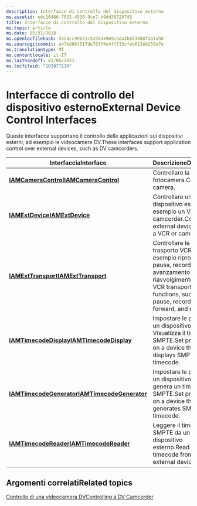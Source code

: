 ```yaml
---
description: Interfacce di controllo del dispositivo esterno
ms.assetid: edc10466-7852-4530-9ce7-b9dd36726745
title: Interfacce di controllo del dispositivo esterno
ms.topic: article
ms.date: 05/31/2018
ms.openlocfilehash: 5324cc99b71c5339d4969cbda2b653088fab1a98
ms.sourcegitcommit: a47bd86f517de76374e4fff33cfeb613eb259a7e
ms.translationtype: MT
ms.contentlocale: it-IT
ms.lasthandoff: 01/06/2021
ms.locfileid: "103877110"
---
```

# <a name="external-device-control-interfaces"></a><span data-ttu-id="ce610-103">Interfacce di controllo del dispositivo esterno</span><span class="sxs-lookup"><span data-stu-id="ce610-103">External Device Control Interfaces</span></span>

<span data-ttu-id="ce610-104">Queste interfacce supportano il controllo delle applicazioni sui dispositivi esterni, ad esempio le videocamere DV.</span><span class="sxs-lookup"><span data-stu-id="ce610-104">These interfaces support application control over external devices, such as DV camcorders.</span></span>



| <span data-ttu-id="ce610-105">Interfaccia</span><span class="sxs-lookup"><span data-stu-id="ce610-105">Interface</span></span>                                            | <span data-ttu-id="ce610-106">Descrizione</span><span class="sxs-lookup"><span data-stu-id="ce610-106">Description</span></span>                                                                             |
|------------------------------------------------------|-----------------------------------------------------------------------------------------|
| [<span data-ttu-id="ce610-107">**IAMCameraControl**</span><span class="sxs-lookup"><span data-stu-id="ce610-107">**IAMCameraControl**</span></span>](/windows/desktop/api/Strmif/nn-strmif-iamcameracontrol)         | <span data-ttu-id="ce610-108">Controllare la fotocamera.</span><span class="sxs-lookup"><span data-stu-id="ce610-108">Control a camera.</span></span>                                                                       |
| [<span data-ttu-id="ce610-109">**IAMExtDevice**</span><span class="sxs-lookup"><span data-stu-id="ce610-109">**IAMExtDevice**</span></span>](/windows/desktop/api/Strmif/nn-strmif-iamextdevice)                 | <span data-ttu-id="ce610-110">Controllare un dispositivo esterno, ad esempio un VCR o un camcorder.</span><span class="sxs-lookup"><span data-stu-id="ce610-110">Control an external device such as a VCR or camcorder.</span></span>                                  |
| [<span data-ttu-id="ce610-111">**IAMExtTransport**</span><span class="sxs-lookup"><span data-stu-id="ce610-111">**IAMExtTransport**</span></span>](/windows/desktop/api/Strmif/nn-strmif-iamexttransport)           | <span data-ttu-id="ce610-112">Controllare le funzioni di trasporto VCR, ad esempio riproduzione, pausa, record, avanzamento rapido e riavvolgimento.</span><span class="sxs-lookup"><span data-stu-id="ce610-112">Control VCR transport functions, such as play, pause, record, fast-forward, and rewind.</span></span> |
| [<span data-ttu-id="ce610-113">**IAMTimecodeDisplay**</span><span class="sxs-lookup"><span data-stu-id="ce610-113">**IAMTimecodeDisplay**</span></span>](/windows/desktop/api/Strmif/nn-strmif-iamtimecodedisplay)     | <span data-ttu-id="ce610-114">Impostare le proprietà in un dispositivo che Visualizza il timecode SMPTE.</span><span class="sxs-lookup"><span data-stu-id="ce610-114">Set properties on a device that displays SMPTE timecode.</span></span>                                |
| [<span data-ttu-id="ce610-115">**IAMTimecodeGenerator**</span><span class="sxs-lookup"><span data-stu-id="ce610-115">**IAMTimecodeGenerator**</span></span>](/windows/desktop/api/Strmif/nn-strmif-iamtimecodegenerator) | <span data-ttu-id="ce610-116">Impostare le proprietà in un dispositivo che genera un timecode SMPTE.</span><span class="sxs-lookup"><span data-stu-id="ce610-116">Set properties on a device that generates SMPTE timecode.</span></span>                               |
| [<span data-ttu-id="ce610-117">**IAMTimecodeReader**</span><span class="sxs-lookup"><span data-stu-id="ce610-117">**IAMTimecodeReader**</span></span>](/windows/desktop/api/Strmif/nn-strmif-iamtimecodereader)       | <span data-ttu-id="ce610-118">Leggere il timecode SMPTE da un dispositivo esterno.</span><span class="sxs-lookup"><span data-stu-id="ce610-118">Read SMPTE timecode from an external device.</span></span>                                            |



 

## <a name="related-topics"></a><span data-ttu-id="ce610-119">Argomenti correlati</span><span class="sxs-lookup"><span data-stu-id="ce610-119">Related topics</span></span>

<dl> <dt>

[<span data-ttu-id="ce610-120">Controllo di una videocamera DV</span><span class="sxs-lookup"><span data-stu-id="ce610-120">Controlling a DV Camcorder</span></span>](controlling-a-dv-camcorder.md)
</dt> </dl>

 

 



